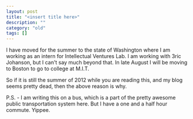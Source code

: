 ```yaml
---
layout: post
title: "<insert title here>"
description: ""
category: "old"
tags: []
---
```



I have moved for the summer to the state of Washington where I am working as an intern for Intellectual Ventures Lab. I am working with 3ric Johanson, but I can't say much beyond that. In late August I will be moving to Boston to go to college at M.I.T.

So if it is still the summer of 2012 while you are reading this, and my blog seems pretty dead, then the above reason is why.

P.S. - I am writing this on a bus, which is a part of the pretty awesome public transportation system here. But I have a one and a half hour commute. Yippee.
